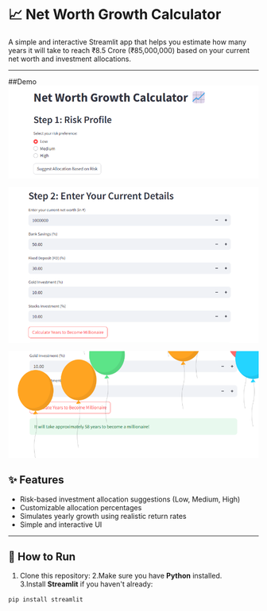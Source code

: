 # 📈 Net Worth Growth Calculator

A simple and interactive Streamlit app that helps you estimate how many years it will take to reach ₹8.5 Crore (₹85,000,000) based on your current net worth and investment allocations.

---
##Demo
![Welcome Screen](first.png)

![Input Section](second.png)

![Result Display](third.png)

## ✨ Features
- Risk-based investment allocation suggestions (Low, Medium, High)
- Customizable allocation percentages
- Simulates yearly growth using realistic return rates
- Simple and interactive UI

---

## 🚀 How to Run

1. Clone this repository:
2.Make sure you have **Python** installed.  
3.Install **Streamlit** if you haven't already:

```bash
pip install streamlit
  

